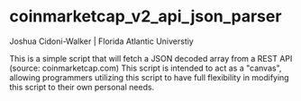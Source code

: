 # coinmarketcap_v2_api_json_parser

Joshua Cidoni-Walker | Florida Atlantic Universtiy

This is a simple script that will fetch a JSON decoded array from a REST API (source: coinmarketcap.com)
This script is intended to act as a "canvas", allowing programmers utilizing this script to have full flexibility
in modifying this script to their own personal needs.

